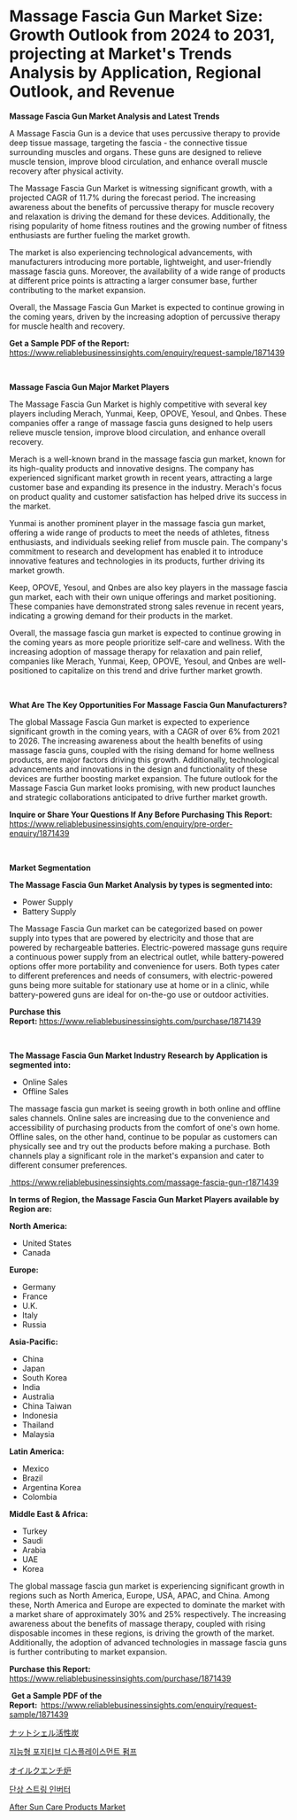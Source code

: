 <p><h1>Massage Fascia Gun Market Size: Growth Outlook from 2024 to 2031, projecting at Market's Trends Analysis by Application, Regional Outlook, and Revenue</h1></p><p><strong>Massage Fascia Gun Market Analysis and Latest Trends</strong></p>
<p><p>A Massage Fascia Gun is a device that uses percussive therapy to provide deep tissue massage, targeting the fascia - the connective tissue surrounding muscles and organs. These guns are designed to relieve muscle tension, improve blood circulation, and enhance overall muscle recovery after physical activity.</p><p>The Massage Fascia Gun Market is witnessing significant growth, with a projected CAGR of 11.7% during the forecast period. The increasing awareness about the benefits of percussive therapy for muscle recovery and relaxation is driving the demand for these devices. Additionally, the rising popularity of home fitness routines and the growing number of fitness enthusiasts are further fueling the market growth.</p><p>The market is also experiencing technological advancements, with manufacturers introducing more portable, lightweight, and user-friendly massage fascia guns. Moreover, the availability of a wide range of products at different price points is attracting a larger consumer base, further contributing to the market expansion.</p><p>Overall, the Massage Fascia Gun Market is expected to continue growing in the coming years, driven by the increasing adoption of percussive therapy for muscle health and recovery.</p></p>
<p><strong>Get a Sample PDF of the Report:&nbsp;</strong> <a href="https://www.reliablebusinessinsights.com/enquiry/request-sample/1871439">https://www.reliablebusinessinsights.com/enquiry/request-sample/1871439</a></p>
<p>&nbsp;</p>
<p><strong>Massage Fascia Gun Major Market Players</strong></p>
<p><p>The Massage Fascia Gun Market is highly competitive with several key players including Merach, Yunmai, Keep, OPOVE, Yesoul, and Qnbes. These companies offer a range of massage fascia guns designed to help users relieve muscle tension, improve blood circulation, and enhance overall recovery.</p><p>Merach is a well-known brand in the massage fascia gun market, known for its high-quality products and innovative designs. The company has experienced significant market growth in recent years, attracting a large customer base and expanding its presence in the industry. Merach's focus on product quality and customer satisfaction has helped drive its success in the market.</p><p>Yunmai is another prominent player in the massage fascia gun market, offering a wide range of products to meet the needs of athletes, fitness enthusiasts, and individuals seeking relief from muscle pain. The company's commitment to research and development has enabled it to introduce innovative features and technologies in its products, further driving its market growth.</p><p>Keep, OPOVE, Yesoul, and Qnbes are also key players in the massage fascia gun market, each with their own unique offerings and market positioning. These companies have demonstrated strong sales revenue in recent years, indicating a growing demand for their products in the market.</p><p>Overall, the massage fascia gun market is expected to continue growing in the coming years as more people prioritize self-care and wellness. With the increasing adoption of massage therapy for relaxation and pain relief, companies like Merach, Yunmai, Keep, OPOVE, Yesoul, and Qnbes are well-positioned to capitalize on this trend and drive further market growth.</p></p>
<p>&nbsp;</p>
<p><strong>What Are The Key Opportunities For Massage Fascia Gun Manufacturers?</strong></p>
<p><p>The global Massage Fascia Gun market is expected to experience significant growth in the coming years, with a CAGR of over 6% from 2021 to 2026. The increasing awareness about the health benefits of using massage fascia guns, coupled with the rising demand for home wellness products, are major factors driving this growth. Additionally, technological advancements and innovations in the design and functionality of these devices are further boosting market expansion. The future outlook for the Massage Fascia Gun market looks promising, with new product launches and strategic collaborations anticipated to drive further market growth.</p></p>
<p><strong>Inquire or Share Your Questions If Any Before Purchasing This Report:</strong> <a href="https://www.reliablebusinessinsights.com/enquiry/pre-order-enquiry/1871439">https://www.reliablebusinessinsights.com/enquiry/pre-order-enquiry/1871439</a></p>
<p>&nbsp;</p>
<p><strong>Market Segmentation</strong></p>
<p><strong>The Massage Fascia Gun Market Analysis by types is segmented into:</strong></p>
<p><ul><li>Power Supply</li><li>Battery Supply</li></ul></p>
<p><p>The Massage Fascia Gun market can be categorized based on power supply into types that are powered by electricity and those that are powered by rechargeable batteries. Electric-powered massage guns require a continuous power supply from an electrical outlet, while battery-powered options offer more portability and convenience for users. Both types cater to different preferences and needs of consumers, with electric-powered guns being more suitable for stationary use at home or in a clinic, while battery-powered guns are ideal for on-the-go use or outdoor activities.</p></p>
<p><strong>Purchase this Report:&nbsp;</strong><a href="https://www.reliablebusinessinsights.com/purchase/1871439">https://www.reliablebusinessinsights.com/purchase/1871439</a></p>
<p>&nbsp;</p>
<p><strong>The Massage Fascia Gun Market Industry Research by Application is segmented into:</strong></p>
<p><ul><li>Online Sales</li><li>Offline Sales</li></ul></p>
<p><p>The massage fascia gun market is seeing growth in both online and offline sales channels. Online sales are increasing due to the convenience and accessibility of purchasing products from the comfort of one's own home. Offline sales, on the other hand, continue to be popular as customers can physically see and try out the products before making a purchase. Both channels play a significant role in the market's expansion and cater to different consumer preferences.</p></p>
<p><a href="https://www.reliablebusinessinsights.com/massage-fascia-gun-r1871439">&nbsp;https://www.reliablebusinessinsights.com/massage-fascia-gun-r1871439</a></p>
<p><strong>In terms of Region, the Massage Fascia Gun Market Players available by Region are:</strong></p>
<p>
    <p> <strong> North America: </strong>
        <ul>
            <li>United States</li>
            <li>Canada</li>
        </ul>
        </p> 
    <p> <strong> Europe: </strong>
        <ul>
            <li>Germany</li>
            <li>France</li>
            <li>U.K.</li>
            <li>Italy</li>
            <li>Russia</li>
        </ul>
        </p> 
    <p> <strong> Asia-Pacific: </strong>
        <ul>
            <li>China</li>
            <li>Japan</li>
            <li>South Korea</li>
            <li>India</li>
            <li>Australia</li>
            <li>China Taiwan</li>
            <li>Indonesia</li>
            <li>Thailand</li>
            <li>Malaysia</li>
        </ul>
        </p> 
    <p> <strong> Latin America: </strong>
        <ul>
            <li>Mexico</li>
            <li>Brazil</li>
            <li>Argentina Korea</li>
            <li>Colombia</li>
        </ul>
        </p> 
    <p> <strong> Middle East & Africa: </strong>
        <ul>
            <li>Turkey</li>
            <li>Saudi</li>
            <li>Arabia</li>
            <li>UAE</li>
            <li>Korea</li>
        </ul>
    </p>
    </p>
<p><p>The global massage fascia gun market is experiencing significant growth in regions such as North America, Europe, USA, APAC, and China. Among these, North America and Europe are expected to dominate the market with a market share of approximately 30% and 25% respectively. The increasing awareness about the benefits of massage therapy, coupled with rising disposable incomes in these regions, is driving the growth of the market. Additionally, the adoption of advanced technologies in massage fascia guns is further contributing to market expansion.</p></p>
<p><strong>Purchase this Report: </strong><a href="https://www.reliablebusinessinsights.com/purchase/1871439">https://www.reliablebusinessinsights.com/purchase/1871439</a></p>
<p>&nbsp;<strong>Get a Sample PDF of the Report:&nbsp;&nbsp;</strong><a href="https://www.reliablebusinessinsights.com/enquiry/request-sample/1871439">https://www.reliablebusinessinsights.com/enquiry/request-sample/1871439</a></p>
<p><strong></strong></p>
<p><p><a href="https://github.com/tubbs463/Market-Research-Report-List-1/blob/main/3192525144433.md">ナットシェル活性炭</a></p><p><a href="https://github.com/risastia4/Market-Research-Report-List-1/blob/main/5092384152159.md">지능형 포지티브 디스플레이스먼트 펌프</a></p><p><a href="https://github.com/decker5351/Market-Research-Report-List-1/blob/main/9783521144432.md">オイルクエンチ炉</a></p><p><a href="https://github.com/ThomasElmes2022/Market-Research-Report-List-1/blob/main/5165366152160.md">단상 스트링 인버터</a></p><p><a href="https://github.com/ayamsauke86/Market-Research-Report-List-1/blob/main/after-sun-care-products-market.md">After Sun Care Products Market</a></p></p>